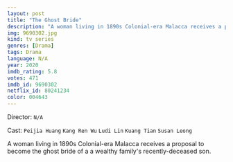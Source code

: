 ```yaml
---
layout: post
title: "The Ghost Bride"
description: "A woman living in 1890s Colonial-era Malacca receives a proposal to become the ghost bride of a a wealthy family's recently-deceased son..."
img: 9690302.jpg
kind: tv series
genres: [Drama]
tags: Drama 
language: N/A
year: 2020
imdb_rating: 5.8
votes: 471
imdb_id: 9690302
netflix_id: 80241234
color: 004643
---
```

Director: `N/A`  

Cast: `Peijia Huang` `Kang Ren Wu` `Ludi Lin` `Kuang Tian` `Susan Leong` 

A woman living in 1890s Colonial-era Malacca receives a proposal to become the ghost bride of a a wealthy family's recently-deceased son.